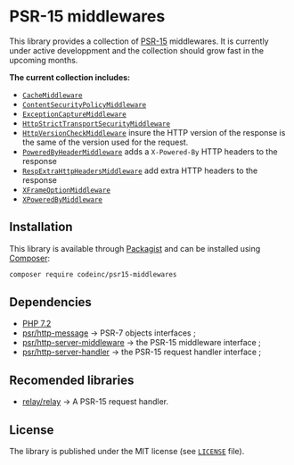 # PSR-15 middlewares 

This library provides a collection of [PSR-15](https://www.php-fig.org/psr/psr-15/) middlewares. It is currently under active developpment and the collection should grow fast in the upcoming months.

**The current collection includes:** 
* [`CacheMiddleware`](src/CacheMiddleware.php)
* [`ContentSecurityPolicyMiddleware`](src/ContentSecurityPolicyMiddleware.php)
* [`ExceptionCaptureMiddleware`](src/ExceptionCaptureMiddleware.php)
* [`HttpStrictTransportSecurityMiddleware`](src/HttpStrictTransportSecurityMiddleware.php)
* [`HttpVersionCheckMiddleware`](src/HttpVersionCheckMiddleware.php) insure the HTTP version of the response is the same of the version used for the request.
* [`PoweredByHeaderMiddleware`](src/PoweredByHeaderMiddleware.php) adds a `X-Powered-By` HTTP headers to the response
* [`RespExtraHttpHeadersMiddleware`](src/RespExtraHttpHeadersMiddleware.php) add extra HTTP headers to the response
* [`XFrameOptionMiddleware`](src/XFrameOptionsMiddleware.php)
* [`XPoweredByMiddleware`](src/XPoweredByMiddleware.php)


## Installation

This library is available through [Packagist](https://packagist.org/packages/codeinc/psr15-middlewares) and can be installed using [Composer](https://getcomposer.org/): 

```bash
composer require codeinc/psr15-middlewares
```


## Dependencies 

* [PHP 7.2](http://php.net/releases/7_2_0.php)
* [psr/http-message](https://packagist.org/packages/psr/http-message) -> PSR-7 objects interfaces ;
* [psr/http-server-middleware](https://packagist.org/packages/psr/http-server-middleware) -> the PSR-15 middleware interface ;
* [psr/http-server-handler](https://packagist.org/packages/psr/http-server-handler) -> the PSR-15 request handler interface ;

## Recomended libraries

* [relay/relay](https://github.com/relayphp/Relay.Relay) -> A PSR-15 request handler.

## License

The library is published under the MIT license (see [`LICENSE`](LICENSE) file).
